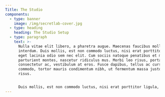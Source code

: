 ```yaml
---
Title: The Studio
components:
  - type: banner
    image: /img/secretlab-cover.jpg
  - type: heading
    heading: The Studio Setup
  - type: paragraph
    text: >-
      Nulla vitae elit libero, a pharetra augue. Maecenas faucibus mollis
      interdum. Duis mollis, est non commodo luctus, nisi erat porttitor ligula,
      eget lacinia odio sem nec elit. Cum sociis natoque penatibus et magnis dis
      parturient montes, nascetur ridiculus mus. Morbi leo risus, porta ac
      consectetur ac, vestibulum at eros. Fusce dapibus, tellus ac cursus
      commodo, tortor mauris condimentum nibh, ut fermentum massa justo sit amet
      risus.


      Duis mollis, est non commodo luctus, nisi erat porttitor ligula, eget lacinia odio sem nec elit. Vestibulum id ligula porta felis euismod semper. Donec sed odio dui. Aenean eu leo quam. Pellentesque ornare sem lacinia quam venenatis vestibulum. Curabitur blandit tempus porttitor. Nullam quis risus eget urna mollis ornare vel eu leo. Etiam porta sem malesuada magna mollis euismod.
---
```

